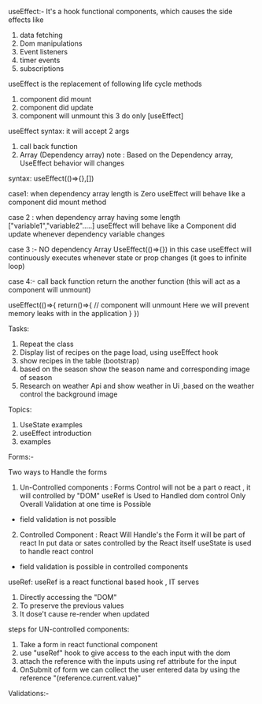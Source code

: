 

useEffect:-
It's a hook functional components,
which causes the side effects like 
1. data fetching
2. Dom manipulations
3. Event listeners 
4. timer events
5. subscriptions

useEffect is the replacement of following life cycle methods
1. component did mount
2. component did update
3. component will unmount 
this 3 do only [useEffect] 

useEffect syntax: it will accept 2 args
1. call back function
2. Array (Dependency array)
note :  Based on the Dependency array, UseEffect behavior will changes

syntax: useEffect(()=>{},[]) 

case1: when dependency array length is Zero
useEffect will behave like a component did mount method 

case 2 : when dependency array having some length ["variable1","variable2".....]
useEffect will behave like a Component did update whenever dependency variable changes

case 3 :- NO dependency Array UseEffect(()=>{})
in this case useEffect will continuously  executes whenever state or prop changes (it goes to infinite loop)


case 4:-  call back function return the another function (this will act as a component will unmount)

useEffect(()=>{
    return()=>{
        // component will unmount
        Here we will prevent memory leaks with in the application
    }
})











Tasks:
1. Repeat the class
2. Display list of recipes on the  page load, using useEffect hook
3. show recipes in the table (bootstrap)
4. based on the season show the season name and corresponding image of season
5. Research on weather Api and show weather in Ui ,based on the weather control the background image

Topics:
1. UseState examples
2. useEffect introduction
3. examples 





Forms:- 

 Two ways to Handle the forms

1. Un-Controlled components : Forms Control will not be a part o react , it will controlled by "DOM"
useRef is Used to Handled dom control
Only Overall Validation at one time is Possible
* field validation is not possible 

2. Controlled Component : React Will Handle's the Form it will be part of react
In put data or sates controlled by the React itself
useState is used to handle react control
* field validation is possible in controlled components

useRef:
useRef is a react functional based hook , IT serves 
1. Directly accessing the "DOM"
2. To preserve the previous values 
3. It dose't cause re-render when updated 

steps for UN-controlled components:

1. Take a form in react functional component 
2. use "useRef" hook to give access to the each input with the dom 
3. attach the reference with the inputs using ref attribute for the input
4. OnSubmit of form we can collect the user entered data by using the reference 
"(reference.current.value)"

Validations:-   

